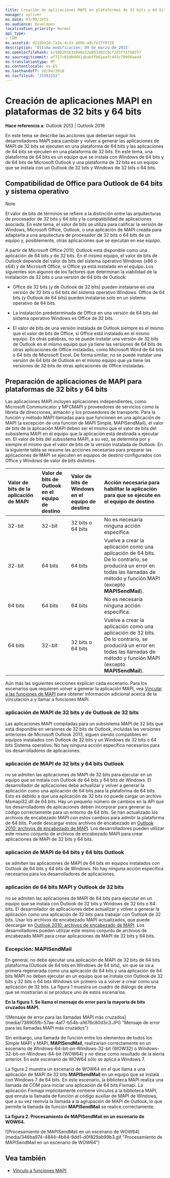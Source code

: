 ```yaml
---
title: Creación de aplicaciones MAPI en plataformas de 32 bits y 64 bits
manager: soliver
ms.date: 03/09/2015
ms.audience: Developer
localization_priority: Normal
api_type:
- COM
ms.assetid: d218ba2d-7a2e-4c33-a09b-a8c7e27f9726
description: 'Última modificación: 09 de marzo de 2015'
ms.openlocfilehash: bc98b201b31048e22e093d92c9cf2d5ff1fb0257
ms.sourcegitcommit: ef717c65d8dd41ababffb01eafc443c79950aed4
ms.translationtype: MT
ms.contentlocale: es-ES
ms.lasthandoff: 10/04/2018
ms.locfileid: "25383152"
---
```

# <a name="building-mapi-applications-on-32-bit-and-64-bit-platforms"></a>Creación de aplicaciones MAPI en plataformas de 32 bits y 64 bits

**Hace referencia a**: Outlook 2013 | Outlook 2016 
  
En este tema se describe las acciones que deberían seguir los desarrolladores MAPI para cambiar y volver a generar las aplicaciones de MAPI de 32 bits se ejecuten en una plataforma de 64 bits y las aplicaciones de 64 bits se ejecuten en una plataforma de 32 bits. En este tema, una plataforma de 64 bits es un equipo que se instala con Windows de 64 bits y de 64 bits de Microsoft Outlook y una plataforma de 32 bits es un equipo que se instala con un Outlook de 32 bits y Windows de 32 bits o 64 bits. 
  
## <a name="operating-system-and-office-support-for-64-bit-outlook"></a>Compatibilidad de Office para Outlook de 64 bits y sistema operativo

> [!NOTE]
> El valor de bits de términos se refiere a la distinción entre las arquitecturas de procesador de 32 bits y 64 bits y la compatibilidad de aplicaciones asociada. En este tema, el valor de bits se utiliza para calificar la versión de Windows, Microsoft Office, Outlook, o una aplicación de MAPI creada para adaptarla a una arquitectura de procesador de 32 bits o 64 bits de un equipo y, posiblemente, otras aplicaciones que se ejecutan en ese equipo. 
  
A partir de Microsoft Office 2010, Outlook está disponible como una aplicación de 64 bits y de 32 bits. En el mismo equipo, el valor de bits de Outlook depende del valor de bits del sistema operativo Windows (x86 o x64) y de Microsoft Office, si Office ya está instalado en el equipo. Los siguientes son algunos de los factores que determinan la viabilidad de la instalación de 32 bits o una versión de 64 bits de Outlook:
  
- Office de 32 bits (y de Outlook de 32 bits) pueden instalarse en una versión de 32 bits o 64 bits del sistema operativo Windows. Office de 64 bits (y Outlook de 64 bits) pueden instalarse solo en un sistema operativo de 64 bits.
    
- La instalación predeterminada de Office en una versión de 64 bits del sistema operativo Windows es Office de 32 bits.
    
- El valor de bits de una versión instalada de Outlook siempre es el mismo que el valor de bits de Office, si Office está instalado en el mismo equipo. En otras palabras, no se puede instalar una versión de 32 bits de Outlook en el mismo equipo que ya tiene las versiones de 64 bits de otras aplicaciones de Office instaladas, como Microsoft Word de 64 bits o 64 bits de Microsoft Excel. De forma similar, no se puede instalar una versión de 64 bits de Outlook en el mismo equipo que ya tiene las versiones de 32 bits de otras aplicaciones de Office instaladas.
    
## <a name="preparing-mapi-applications-for-32-bit-and-64-bit-platforms"></a>Preparación de aplicaciones de MAPI para plataformas de 32 bits y 64 bits

Las aplicaciones MAPI incluyen aplicaciones independientes, como Microsoft Communicator y MFCMAPI y proveedores de servicios como la libreta de direcciones, almacén y los proveedores de transporte. Para la función y método MAPI llamadas para que funcionen en una aplicación de MAPI (a excepción de una función de MAPI Simple, MAPISendMail), el valor de bits de la aplicación MAPI deben ser el mismo que el valor de bits del subsistema MAPI en el equipo que la aplicación está destinada a ejecutar en. El valor de bits del subsistema MAPI, a su vez, se determina por y siempre el mismo que el valor de bits de la versión instalada de Outlook. En la siguiente tabla se resume las acciones necesarias para preparar las aplicaciones de MAPI se ejecuten en equipos de destino configurados con Office y Windows de valor de bits distintos.
  
|Valor de bits de la aplicación de MAPI|Valor de bits de Outlook en el equipo de destino|Valor de bits de Windows en el equipo de destino|Acción necesaria para habilitar la aplicación para que se ejecute en el equipo de destino|
|:-----|:-----|:-----|:-----|
|32-bit  <br/> |32-bit  <br/> |32 bits o 64 bits  <br/> |No es necesaria ninguna acción específica.  <br/> |
|32-bit  <br/> |64 bits  <br/> |64 bits  <br/> |Vuelve a crear la aplicación como una aplicación de 64 bits. De lo contrario, se producirá un error en todas las llamadas de método y función MAPI (excepto **MAPISendMail**).  <br/> |
|64 bits  <br/> |64 bits  <br/> |64 bits  <br/> |No es necesaria ninguna acción específica.  <br/> |
|64 bits  <br/> |32-bit  <br/> |32 bits o 64 bits  <br/> |Vuelve a crear la aplicación como una aplicación de 32 bits. De lo contrario, se producirá un error en todas las llamadas de método y función MAPI (excepto **MAPISendMail**).  <br/> |
   
Aún más las siguientes secciones explican cada escenario. Para los escenarios que requieren volver a generar la aplicación MAPI, vea [Vincular a las funciones de MAPI](how-to-link-to-mapi-functions.md) para obtener información adicional acerca de la vinculación a y llamar a funciones MAPI. 
  
### <a name="32-bit-mapi-application-and-32-bit-outlook"></a>aplicación de MAPI de 32 bits y de Outlook de 32 bits

Las aplicaciones MAPI compiladas para un subsistema MAPI de 32 bits que está disponible en versiones de 32 bits de Outlook, incluidas las versiones anteriores de Microsoft Outlook 2013, siguen siendo compatibles en equipos instalados con Outlook de 32 bits y un Windows de 32 bits o 64 bits Sistema operativo. No hay ninguna acción específica necesarios para los desarrolladores de aplicaciones.
  
### <a name="32-bit-mapi-application-and-64-bit-outlook"></a>aplicación de MAPI de 32 bits y 64 bits Outlook

no se admiten las aplicaciones de MAPI de 32 bits para ejecutar en un equipo que se instala con Outlook de 64 bits y 64 bits de Windows. El desarrollador de aplicaciones debe actualizar y volver a generar la aplicación como una aplicación de 64 bits para la plataforma de 64 bits. Esto es debido a que una aplicación de 32 bits no puede cargar un archivo Msmapi32.dll de 64 bits. Hay un pequeño número de cambios en la API que los desarrolladores de aplicaciones deben incorporar para generar su código correctamente para un entorno de 64 bits. Se han actualizado los archivos de encabezado MAPI con estos cambios para admitir la plataforma de 64 bits. Puede descargar estos archivos de encabezado en [Outlook 2010: archivos de encabezado de MAPI](https://www.microsoft.com/downloads/details.aspx?FamilyID=f8d01fc8-f7b5-4228-baa3-817488a66db1). Los desarrolladores pueden utilizar este mismo conjunto de archivos de encabezado MAPI para crear aplicaciones de MAPI de 32 bits y 64 bits.
  
### <a name="64-bit-mapi-application-and-64-bit-outlook"></a>aplicación de MAPI de 64 bits y 64 bits Outlook

se admiten las aplicaciones de MAPI de 64 bits en equipos instalados con Outlook de 64 bits y 64 bits de Windows. No hay ninguna acción específica necesarios para los desarrolladores de aplicaciones.
  
### <a name="64-bit-mapi-application-and-32-bit-outlook"></a>aplicación de 64 bits MAPI y Outlook de 32 bits

no se admiten las aplicaciones de MAPI de 64 bits para ejecutar en un equipo que se instala con Outlook de 32 bits y Windows de 32 bits o 64 bits. El desarrollador de aplicaciones debe actualizar y volver a generar la aplicación como una aplicación de 32 bits para trabajar con Outlook de 32 bits. Usar los archivos de encabezado MAPI actualizados, que puede descargar en [Outlook 2010: archivos de encabezado de MAPI](https://www.microsoft.com/downloads/details.aspx?FamilyID=f8d01fc8-f7b5-4228-baa3-817488a66db1). Los desarrolladores pueden utilizar este mismo conjunto de archivos de encabezado MAPI para crear aplicaciones de MAPI de 32 bits y 64 bits.
  
### <a name="exception-mapisendmail"></a>Excepción: MAPISendMail

En general, no debe ejecutar una aplicación de MAPI de 32 bits de 64 bits plataforma (Outlook de 64 bits en Windows de 64 bits), sin que se va a primera regenerada como una aplicación de 64 bits y una aplicación de 64 bits MAPI no deben ejecutar en un equipo que se instala con Outlook de 32 bits y 32 bits o 64 bits Windows sin primero va a volver a crear como una aplicación de 32 bits. La figura 1 muestra un cuadro de diálogo de alerta que se mostrarían si se produce uno de estos escenarios.
  
**En la figura 1. Se llama el mensaje de error para la mayoría de bits cruzados MAPI.**

![Mensaje de error para las llamadas MAPI más cruzados] (media/738905fb-57ae-4af7-b54b-a1676c80d3c3.JPG "Mensaje de error para las llamadas MAPI más cruzados")
  
Sin embargo, una llamada de función entre los elementos de todos los Simple MAPI y MAPI, **MAPISendMail**, realizarían correctamente en un escenario de Windows-64-bit-on-Windows-32-bit (WOW32) o Windows-32-bit-on-Windows-64-bit (WOW64) y no diese como resultado de la alerta anterior. En este escenario de WOW64 sólo se aplica a Windows 7. 

La figura 2 muestra un escenario de WOW64 en el que llama a una aplicación de MAPI de 32 bits **MAPISendMail** en un equipo que se instala con Windows 7 de 64 bits. En este escenario, la biblioteca MAPI realiza una llamada de COM para iniciar una aplicación de 64 bits Fixmapi. La aplicación Fixmapi implícitamente contiene vínculos a la biblioteca MAPI, que enruta la llamada de función al código auxiliar de MAPI de Windows, que a su vez reenvía la llamada a la agrupación de MAPI de Outlook, lo que permite la llamada de función **MAPISendMail** se realice correctamente. 
  
**La figura 2. Procesamiento de MAPISendMail en un escenario de WOW64.**

![Procesamiento de MAPISendMail en un escenario de WOW64] (media/346ba974-4844-4b64-9dd1-d0f829ab99b3.gif "Procesamiento de MAPISendMail en un escenario de WOW64")
  
## <a name="see-also"></a>Vea también

- [Vínculo a funciones MAPI](how-to-link-to-mapi-functions.md)

